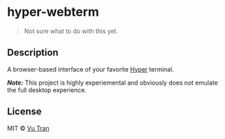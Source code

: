 # hyper-webterm

> Not sure what to do with this yet.

## Description

A browser-based interface of your favorite [Hyper](https://hyper.is) terminal.

***Note:*** This project is highly experiemental and obviously does not emulate the full desktop experience.

## License

MIT © [Vu Tran](https://github.com/vutran/)
